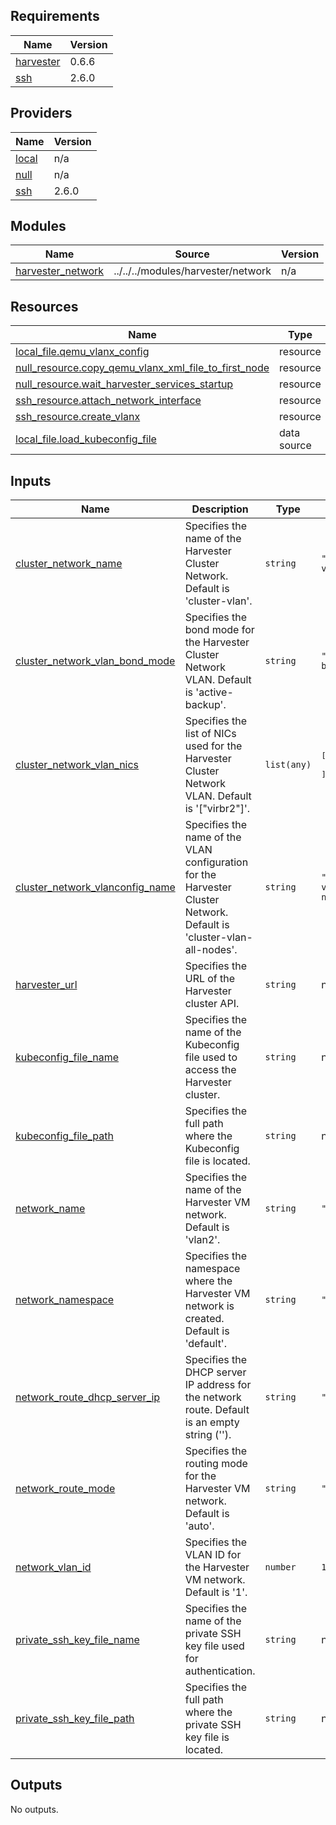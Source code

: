 ## Requirements

| Name | Version |
|------|---------|
| <a name="requirement_harvester"></a> [harvester](#requirement\_harvester) | 0.6.6 |
| <a name="requirement_ssh"></a> [ssh](#requirement\_ssh) | 2.6.0 |

## Providers

| Name | Version |
|------|---------|
| <a name="provider_local"></a> [local](#provider\_local) | n/a |
| <a name="provider_null"></a> [null](#provider\_null) | n/a |
| <a name="provider_ssh"></a> [ssh](#provider\_ssh) | 2.6.0 |

## Modules

| Name | Source | Version |
|------|--------|---------|
| <a name="module_harvester_network"></a> [harvester\_network](#module\_harvester\_network) | ../../../modules/harvester/network | n/a |

## Resources

| Name | Type |
|------|------|
| [local_file.qemu_vlanx_config](https://registry.terraform.io/providers/hashicorp/local/latest/docs/resources/file) | resource |
| [null_resource.copy_qemu_vlanx_xml_file_to_first_node](https://registry.terraform.io/providers/hashicorp/null/latest/docs/resources/resource) | resource |
| [null_resource.wait_harvester_services_startup](https://registry.terraform.io/providers/hashicorp/null/latest/docs/resources/resource) | resource |
| [ssh_resource.attach_network_interface](https://registry.terraform.io/providers/loafoe/ssh/2.6.0/docs/resources/resource) | resource |
| [ssh_resource.create_vlanx](https://registry.terraform.io/providers/loafoe/ssh/2.6.0/docs/resources/resource) | resource |
| [local_file.load_kubeconfig_file](https://registry.terraform.io/providers/hashicorp/local/latest/docs/data-sources/file) | data source |

## Inputs

| Name | Description | Type | Default | Required |
|------|-------------|------|---------|:--------:|
| <a name="input_cluster_network_name"></a> [cluster\_network\_name](#input\_cluster\_network\_name) | Specifies the name of the Harvester Cluster Network. Default is 'cluster-vlan'. | `string` | `"cluster-vlan"` | no |
| <a name="input_cluster_network_vlan_bond_mode"></a> [cluster\_network\_vlan\_bond\_mode](#input\_cluster\_network\_vlan\_bond\_mode) | Specifies the bond mode for the Harvester Cluster Network VLAN. Default is 'active-backup'. | `string` | `"active-backup"` | no |
| <a name="input_cluster_network_vlan_nics"></a> [cluster\_network\_vlan\_nics](#input\_cluster\_network\_vlan\_nics) | Specifies the list of NICs used for the Harvester Cluster Network VLAN. Default is '["virbr2"]'. | `list(any)` | <pre>[<br>  "virbr2"<br>]</pre> | no |
| <a name="input_cluster_network_vlanconfig_name"></a> [cluster\_network\_vlanconfig\_name](#input\_cluster\_network\_vlanconfig\_name) | Specifies the name of the VLAN configuration for the Harvester Cluster Network. Default is 'cluster-vlan-all-nodes'. | `string` | `"cluster-vlan-all-nodes"` | no |
| <a name="input_harvester_url"></a> [harvester\_url](#input\_harvester\_url) | Specifies the URL of the Harvester cluster API. | `string` | n/a | yes |
| <a name="input_kubeconfig_file_name"></a> [kubeconfig\_file\_name](#input\_kubeconfig\_file\_name) | Specifies the name of the Kubeconfig file used to access the Harvester cluster. | `string` | n/a | yes |
| <a name="input_kubeconfig_file_path"></a> [kubeconfig\_file\_path](#input\_kubeconfig\_file\_path) | Specifies the full path where the Kubeconfig file is located. | `string` | n/a | yes |
| <a name="input_network_name"></a> [network\_name](#input\_network\_name) | Specifies the name of the Harvester VM network. Default is 'vlan2'. | `string` | `"vlan2"` | no |
| <a name="input_network_namespace"></a> [network\_namespace](#input\_network\_namespace) | Specifies the namespace where the Harvester VM network is created. Default is 'default'. | `string` | `"default"` | no |
| <a name="input_network_route_dhcp_server_ip"></a> [network\_route\_dhcp\_server\_ip](#input\_network\_route\_dhcp\_server\_ip) | Specifies the DHCP server IP address for the network route. Default is an empty string (''). | `string` | `""` | no |
| <a name="input_network_route_mode"></a> [network\_route\_mode](#input\_network\_route\_mode) | Specifies the routing mode for the Harvester VM network. Default is 'auto'. | `string` | `"auto"` | no |
| <a name="input_network_vlan_id"></a> [network\_vlan\_id](#input\_network\_vlan\_id) | Specifies the VLAN ID for the Harvester VM network. Default is '1'. | `number` | `1` | no |
| <a name="input_private_ssh_key_file_name"></a> [private\_ssh\_key\_file\_name](#input\_private\_ssh\_key\_file\_name) | Specifies the name of the private SSH key file used for authentication. | `string` | n/a | yes |
| <a name="input_private_ssh_key_file_path"></a> [private\_ssh\_key\_file\_path](#input\_private\_ssh\_key\_file\_path) | Specifies the full path where the private SSH key file is located. | `string` | n/a | yes |

## Outputs

No outputs.
